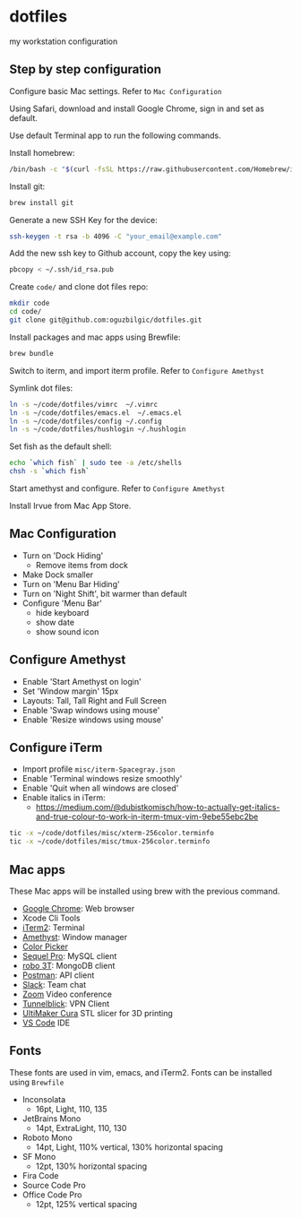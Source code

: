 # dotfiles

my workstation configuration

## Step by step configuration

Configure basic Mac settings. Refer to `Mac Configuration`

Using Safari, download and install Google Chrome, sign in and set as default.

Use default Terminal app to run the following commands.

Install homebrew:

```bash
/bin/bash -c "$(curl -fsSL https://raw.githubusercontent.com/Homebrew/install/HEAD/install.sh)"
```

Install git:

```bash
brew install git
```

Generate a new SSH Key for the device:

```bash
ssh-keygen -t rsa -b 4096 -C "your_email@example.com"
```

Add the new ssh key to Github account, copy the key using:

```bash
pbcopy < ~/.ssh/id_rsa.pub

```

Create `code/` and clone dot files repo:

```bash
mkdir code
cd code/
git clone git@github.com:oguzbilgic/dotfiles.git
```

Install packages and mac apps using Brewfile:

```bash
brew bundle
```

Switch to iterm, and import iterm profile. Refer to `Configure Amethyst`

Symlink dot files:

```bash
ln -s ~/code/dotfiles/vimrc  ~/.vimrc
ln -s ~/code/dotfiles/emacs.el  ~/.emacs.el
ln -s ~/code/dotfiles/config ~/.config
ln -s ~/code/dotfiles/hushlogin ~/.hushlogin
```

Set fish as the default shell:

``` bash
echo `which fish` | sudo tee -a /etc/shells
chsh -s `which fish`
```

Start amethyst and configure. Refer to `Configure Amethyst`

Install Irvue from Mac App Store.

## Mac Configuration

- Turn on 'Dock Hiding'
  - Remove items from dock
- Make Dock smaller
- Turn on 'Menu Bar Hiding'
- Turn on 'Night Shift', bit warmer than default
- Configure 'Menu Bar'
  * hide keyboard
  * show date
  * show sound icon

## Configure Amethyst

- Enable 'Start Amethyst on login'
- Set 'Window margin' 15px
- Layouts: Tall, Tall Right and Full Screen
- Enable 'Swap windows using mouse'
- Enable 'Resize windows using mouse'

## Configure iTerm

- Import profile `misc/iterm-Spacegray.json`
- Enable 'Terminal windows resize smoothly'
- Enable 'Quit when all windows are closed'
- Enable italics in iTerm:
  * https://medium.com/@dubistkomisch/how-to-actually-get-italics-and-true-colour-to-work-in-iterm-tmux-vim-9ebe55ebc2be

```bash
tic -x ~/code/dotfiles/misc/xterm-256color.terminfo
tic -x ~/code/dotfiles/misc/tmux-256color.terminfo
```

## Mac apps

These Mac apps will be installed using brew with the previous command.

+ [Google Chrome](https://www.google.com/chrome/): Web browser
+ Xcode Cli Tools
+ [iTerm2](https://www.iterm2.com/): Terminal
+ [Amethyst](https://github.com/ianyh/Amethyst): Window manager
+ [Color Picker](https://itunes.apple.com/us/app/color-picker/id641027709?l=en&mt=12)
+ [Sequel Pro](https://www.sequelpro.com/): MySQL client
+ [robo 3T](https://robomongo.org/): MongoDB client
+ [Postman](https://www.getpostman.com/): API client
+ [Slack](http://slack.com/): Team chat
+ [Zoom](http://zoom.us/) Video conference
+ [Tunnelblick](https://tunnelblick.net): VPN Client
+ [UltiMaker Cura](https://ultimaker.com/software/ultimaker-cura/) STL slicer for 3D printing
+ [VS Code](https://code.visualstudio.com/) IDE

## Fonts

These fonts are used in vim, emacs, and iTerm2. Fonts can be installed using
`Brewfile`

- Inconsolata
  * 16pt, Light, 110, 135
- JetBrains Mono
  * 14pt, ExtraLight, 110, 130
- Roboto Mono
  * 14pt, Light, 110% vertical, 130% horizontal spacing
- SF Mono
  * 12pt, 130% horizontal spacing
- Fira Code
- Source Code Pro
- Office Code Pro
  * 12pt, 125% vertical spacing
